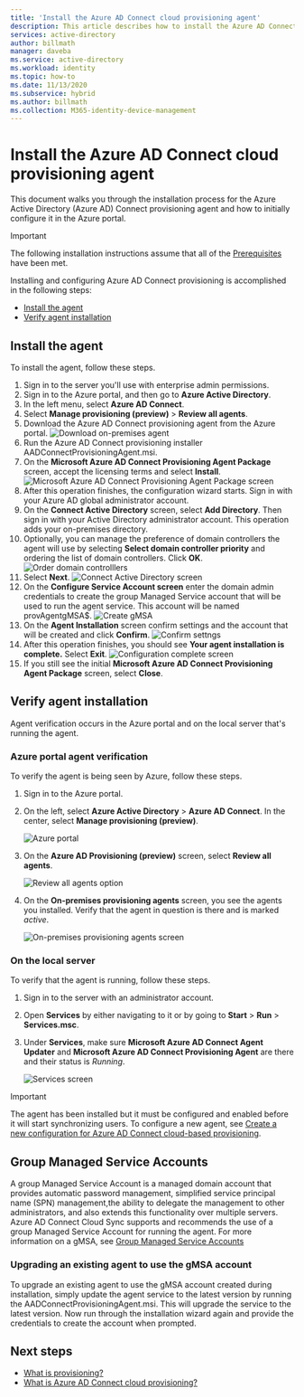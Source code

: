 ```yaml
---
title: 'Install the Azure AD Connect cloud provisioning agent'
description: This article describes how to install the Azure AD Connect cloud provisioning agent.
services: active-directory
author: billmath
manager: daveba
ms.service: active-directory
ms.workload: identity
ms.topic: how-to
ms.date: 11/13/2020
ms.subservice: hybrid
ms.author: billmath
ms.collection: M365-identity-device-management
---
```


# Install the Azure AD Connect cloud provisioning agent
This document walks you through the installation process for the Azure Active Directory (Azure AD) Connect provisioning agent and how to initially configure it in the Azure portal.

>[!IMPORTANT]
>The following installation instructions assume that all of the [Prerequisites](how-to-prerequisites.md) have been met.

Installing and configuring Azure AD Connect provisioning is accomplished in the following steps:
	
- [Install the agent](#install-the-agent)
- [Verify agent installation](#verify-agent-installation)


## Install the agent
To install the agent, follow these steps.

 1. Sign in to the server you'll use with enterprise admin permissions.
 2. Sign in to the Azure portal, and then go to **Azure Active Directory**.
 3. In the left menu, select **Azure AD Connect**.
 4. Select **Manage provisioning (preview)** > **Review all agents**.
 5. Download the Azure AD Connect provisioning agent from the Azure portal.
   ![Download on-premises agent](media/how-to-install/install-9.png)</br>
 6. Run the Azure AD Connect provisioning installer AADConnectProvisioningAgent.msi.
 7. On the **Microsoft Azure AD Connect Provisioning Agent Package** screen, accept the licensing terms and select **Install**.
   ![Microsoft Azure AD Connect Provisioning Agent Package screen](media/how-to-install/install1.png)</br>
 8. After this operation finishes, the configuration wizard starts. Sign in with your Azure AD global administrator account.
 9. On the **Connect Active Directory** screen, select **Add Directory**. Then sign in with your Active Directory administrator account. This operation adds your on-premises directory. 
 10. Optionally, you can manage the preference of domain controllers the agent will use by selecting **Select domain controller priority** and ordering the list of domain controllers.   Click **OK**.
  ![Order domain controlllers](media/how-to-install/install-2a.png)</br>
 11. Select **Next**.
  ![Connect Active Directory screen](media/how-to-install/install-3.png)</br>
 12. On the **Configure Service Account screen** enter the domain admin credentials to create the group Managed Service account that will be used to run the agent service.  This account will be named provAgentgMSA$.
   ![Create gMSA](media/how-to-install/install-10.png)</br>
 13.  On the **Agent Installation** screen confirm settings and the account that will be created and click **Confirm**.
  ![Confirm settngs](media/how-to-install/install-11.png)</br>
 14. After this operation finishes, you should see **Your agent installation is complete.** Select **Exit**.
  ![Configuration complete screen](media/how-to-install/install-4a.png)</br>
1. If you still see the initial **Microsoft Azure AD Connect Provisioning Agent Package** screen, select **Close**.

## Verify agent installation
Agent verification occurs in the Azure portal and on the local server that's running the agent.

### Azure portal agent verification
To verify the agent is being seen by Azure, follow these steps.

1. Sign in to the Azure portal.
1. On the left, select **Azure Active Directory** > **Azure AD Connect**. In the center, select **Manage provisioning (preview)**.

   ![Azure portal](media/how-to-install/install-6.png)</br>

1.  On the **Azure AD Provisioning (preview)** screen, select **Review all agents**.

    ![Review all agents option](media/how-to-install/install-7.png)</br>
 
1. On the **On-premises provisioning agents** screen, you see the agents you installed. Verify that the agent in question is there and is marked *active*.

   ![On-premises provisioning agents screen](media/how-to-install/verify-1.png)</br>



### On the local server
To verify that the agent is running, follow these steps.

1.  Sign in to the server with an administrator account.
1.  Open **Services** by either navigating to it or by going to **Start** > **Run** > **Services.msc**.
1.  Under **Services**, make sure **Microsoft Azure AD Connect Agent Updater** and **Microsoft Azure AD Connect Provisioning Agent** are there and their status is *Running*.

    ![Services screen](media/how-to-install/troubleshoot-1.png)

>[!IMPORTANT]
>The agent has been installed but it must be configured and enabled before it will start synchronizing users. To configure a new agent, see [Create a new configuration for Azure AD Connect cloud-based provisioning](how-to-configure.md).

## Group Managed Service Accounts
A group Managed Service Account is a managed domain account that provides automatic password management, simplified service principal name (SPN) management,the ability to delegate the management to other administrators, and also extends this functionality over multiple servers.  Azure AD Connect Cloud Sync supports and recommends the use of a group Managed Service Account for running the agent.  For more information on a gMSA, see [Group Managed Service Accounts](https://docs.microsoft.com/windows-server/security/group-managed-service-accounts/group-managed-service-accounts-overview) 


### Upgrading an existing agent to use the gMSA account
To upgrade an existing agent to use the gMSA account created during installation, simply update the agent service to the latest version by running the AADConnectProvisioningAgent.msi.  This will upgrade the service to the latest version.  Now run through the installation wizard again and provide the credentials to create the account when prompted.




## Next steps 

- [What is provisioning?](what-is-provisioning.md)
- [What is Azure AD Connect cloud provisioning?](what-is-cloud-provisioning.md)
 
